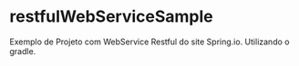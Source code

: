 # restfulWebServiceSample
Exemplo de Projeto com WebService Restful do site Spring.io. Utilizando o gradle.
